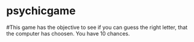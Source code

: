 # psychicgame

#This game has the objective to see if you can guess the right letter, that the computer has choosen. You have 10 chances. 
